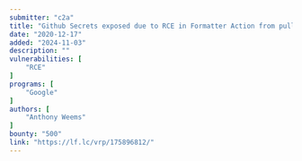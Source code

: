 ```yaml
---
submitter: "c2a"
title: "Github Secrets exposed due to RCE in Formatter Action from pull_request_target event"
date: "2020-12-17"
added: "2024-11-03"
description: ""
vulnerabilities: [
    "RCE"
]
programs: [
    "Google"
]
authors: [
    "Anthony Weems"
]
bounty: "500"
link: "https://lf.lc/vrp/175896812/"
---
```




